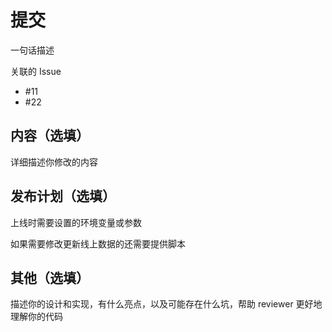 # 提交

一句话描述

关联的 Issue

- #11
- #22

## 内容（选填）

详细描述你修改的内容

## 发布计划（选填）

上线时需要设置的环境变量或参数

如果需要修改更新线上数据的还需要提供脚本

## 其他（选填）

描述你的设计和实现，有什么亮点，以及可能存在什么坑，帮助 reviewer 更好地理解你的代码
